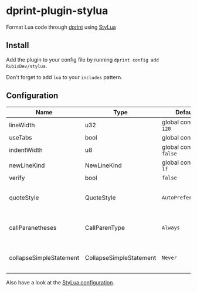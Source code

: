 # dprint-plugin-stylua

Format Lua code through [dprint](https://dprint.dev/) using
[StyLua](https://github.com/JohnnyMorganz/StyLua)

## Install

Add the plugin to your config file by running
`dprint config add RubixDev/stylua`.

Don't forget to add `lua` to your `includes` pattern.

## Configuration

| Name                    | Type                    | Default                  | Possible values                                                      |
| ----------------------- | ----------------------- | ------------------------ | -------------------------------------------------------------------- |
| lineWidth               | u32                     | global config or `120`   | `0` — `4294967295`                                                   |
| useTabs                 | bool                    | global config or `2`     | `true`, `false`                                                      |
| indentWidth             | u8                      | global config or `false` | `0` — `255`                                                          |
| newLineKind             | NewLineKind             | global config or `lf`    | `auto`, `lf`, `crlf`, `system`                                       |
| verify                  | bool                    | `false`                  | `true`, `false`                                                      |
| quoteStyle              | QuoteStyle              | `AutoPreferDouble`       | `AutoPreferDouble`, `AutoPreferSingle`, `ForceDouble`, `ForceSingle` |
| callParanetheses        | CallParenType           | `Always`                 | `Always`, `NoSingleString`, `NoSingleTable`, `None`                  |
| collapseSimpleStatement | CollapseSimpleStatement | `Never`                  | `Never`, `FunctionOnly`, `ConditionalOnly`, `Always`                 |

Also have a look at the
[StyLua configuration](https://github.com/JohnnyMorganz/StyLua#options).
